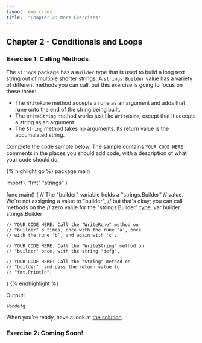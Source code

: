 ```yaml
---
layout: exercises
title:  "Chapter 2: More Exercises"
---
```


## Chapter 2 - Conditionals and Loops

### Exercise 1: Calling Methods

The `strings` package has a `Builder` type that is used to build a long text string out of multiple shorter strings. A `strings.Builder` value has a variety of different methods you can call, but this exercise is going to focus on these three:

* The `WriteRune` method accepts a rune as an argument and adds that rune onto the end of the string being built.
* The `WriteString` method works just like `WriteRune`, except that it accepts a string as an argument.
* The `String` method takes no arguments. Its return value is the accumulated string.

Complete the code sample below. The sample contains `YOUR CODE HERE` comments in the places you should add code, with a description of what your code should do.

{% highlight go %}
package main

import (
	"fmt"
	"strings"
)

func main() {
	// The "builder" variable holds a "strings.Builder"
	// value. We're not assigning a value to "builder",
	// but that's okay; you can call methods on the
	// zero value for the "strings.Builder" type.
	var builder strings.Builder
	
	// YOUR CODE HERE: Call the "WriteRune" method on
	// "builder" 3 times, once with the rune 'a', once
	// with the rune 'b', and again with 'c'.
	
	// YOUR CODE HERE: Call the "WriteString" method on
	// "builder" once, with the string "defg".
	
	// YOUR CODE HERE: Call the "String" method on
	// "builder", and pass the return value to
	// "fmt.Println".
	
}
{% endhighlight %}

Output:

``` text
abcdefg
```

When you're ready, have a look at [the solution](/solutions/ch02_01.html).

### Exercise 2: Coming Soon!
